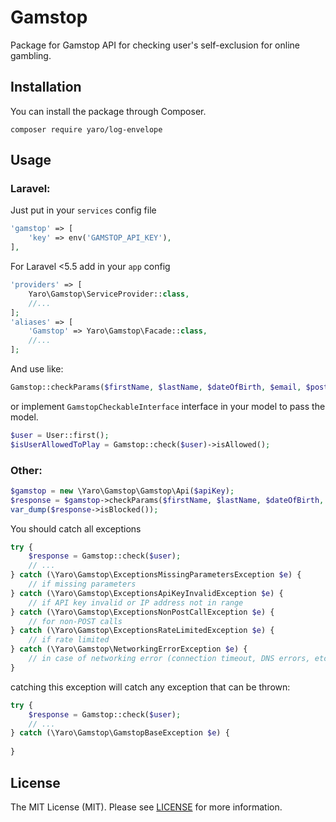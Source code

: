 # Gamstop
Package for Gamstop API for checking user's self-exclusion for online gambling.

## Installation
You can install the package through Composer.
```
composer require yaro/log-envelope
```

## Usage
### Laravel:
Just put in your `services` config file 
```php
'gamstop' => [
    'key' => env('GAMSTOP_API_KEY'),
],
```
For Laravel <5.5 add in your `app` config
```php
'providers' => [
    Yaro\Gamstop\ServiceProvider::class,
    //...
];
'aliases' => [
    'Gamstop' => Yaro\Gamstop\Facade::class,
    //...
];
```


And use like:
```php
Gamstop::checkParams($firstName, $lastName, $dateOfBirth, $email, $postcode, $xTraceId);
```
or implement ```GamstopCheckableInterface``` interface in your model to pass the model.
```php
$user = User::first();
$isUserAllowedToPlay = Gamstop::check($user)->isAllowed();
```

### Other:
```php
$gamstop = new \Yaro\Gamstop\Gamstop\Api($apiKey);
$response = $gamstop->checkParams($firstName, $lastName, $dateOfBirth, $email, $postcode, $xTraceId);
var_dump($response->isBlocked());
```

You should catch all exceptions
```php
try {
    $response = Gamstop::check($user);
    // ...
} catch (\Yaro\Gamstop\ExceptionsMissingParametersException $e) {
    // if missing parameters
} catch (\Yaro\Gamstop\ExceptionsApiKeyInvalidException $e) {
    // if API key invalid or IP address not in range
} catch (\Yaro\Gamstop\ExceptionsNonPostCallException $e) {
    // for non-POST calls
} catch (\Yaro\Gamstop\ExceptionsRateLimitedException $e) {
    // if rate limited
} catch (\Yaro\Gamstop\NetworkingErrorException $e) {
    // in case of networking error (connection timeout, DNS errors, etc.)
}
```
catching this exception will catch any exception that can be thrown:
```php
try {
    $response = Gamstop::check($user);
    // ...
} catch (\Yaro\Gamstop\GamstopBaseException $e) {
  
}
```

## License
The MIT License (MIT). Please see [LICENSE](https://github.com/Cherry-Pie/Gamstop/blob/master/LICENSE) for more information.